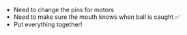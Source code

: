 - Need to change the pins for motors
- Need to make sure the mouth knows when ball is caught ✅
- Put everything together!